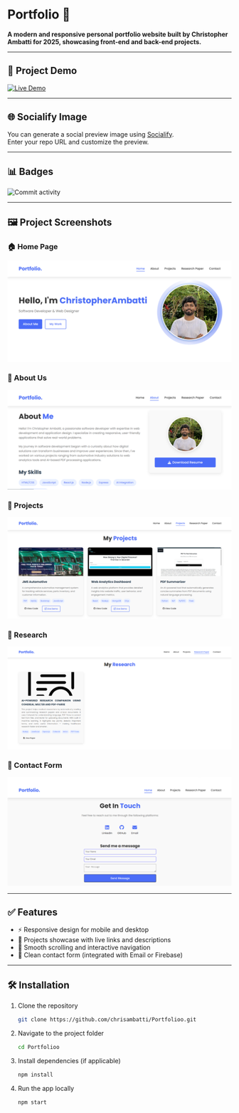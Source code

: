 # Portfolio 🚀

**A modern and responsive personal portfolio website built by Christopher Ambatti for 2025, showcasing front-end and back-end projects.**


---

## 🎯 Project Demo  
[![Live Demo](https://img.shields.io/badge/Live%20Demo-Visit-blue?style=for-the-badge&logo=vercel)](https://chris-ambatti-portfolio.vercel.app)


---

## 🌐 Socialify Image  
You can generate a social preview image using [Socialify](https://socialify.git.ci).  
Enter your repo URL and customize the preview.

---

## 📊 Badges 
![Commit activity](https://img.shields.io/github/commit-activity/m/chrisambatti/Portfolioo)

---

## 🖼️ Project Screenshots

### 🏠 Home Page  
[![Home page](https://github.com/chrisambatti/Portfolioo/blob/main/assets/page1.png?raw=true)](https://github.com/chrisambatti/Portfolioo/blob/main/assets/page1.png?raw=true)

### 📄 About Us  
[![Page 2 Preview](https://github.com/chrisambatti/Portfolioo/blob/main/assets/page2.png?raw=true)](https://github.com/chrisambatti/Portfolioo/blob/main/assets/page2.png?raw=true)

### 👤 Projects  
[![Page 3 Preview](https://github.com/chrisambatti/Portfolioo/blob/main/assets/page3.png?raw=true)](https://github.com/chrisambatti/Portfolioo/blob/main/assets/page3.png?raw=true)  

### 🔎 Research
[![Page 4 Preview](https://github.com/chrisambatti/Portfolioo/blob/main/assets/page4.png?raw=true)](https://github.com/chrisambatti/Portfolioo/blob/main/assets/page4.png?raw=true)

### 📩 Contact Form  
[![Contact](https://github.com/chrisambatti/Portfolioo/blob/main/assets/page5.png?raw=true)](https://github.com/chrisambatti/Portfolioo/blob/main/assets/page5.png?raw=true)


---
## ✅ Features  
- ⚡ Responsive design for mobile and desktop  
- 🧠 Projects showcase with live links and descriptions  
- 🎯 Smooth scrolling and interactive navigation  
- 📩 Clean contact form (integrated with Email or Firebase)

---

## 🛠️ Installation

1. Clone the repository  
   ```bash
   git clone https://github.com/chrisambatti/Portfolioo.git

2. Navigate to the project folder
   ```bash
   cd Portfolioo

3. Install dependencies (if applicable)
   ```bash
   npm install

4. Run the app locally
   ```bash
   npm start
